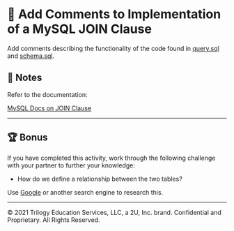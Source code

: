 # 📐 Add Comments to Implementation of a MySQL JOIN Clause

Add comments describing the functionality of the code found in [query.sql](./Unsolved/db/query.sql) and [schema.sql](./Unsolved/db/schema.sql).

## 📝 Notes

Refer to the documentation: 

[MySQL Docs on JOIN Clause](https://dev.mysql.com/doc/refman/8.0/en/join.html)

---

## 🏆 Bonus

If you have completed this activity, work through the following challenge with your partner to further your knowledge:

* How do we define a relationship between the two tables?

Use [Google](https://www.google.com) or another search engine to research this.

---
© 2021 Trilogy Education Services, LLC, a 2U, Inc. brand. Confidential and Proprietary. All Rights Reserved.
